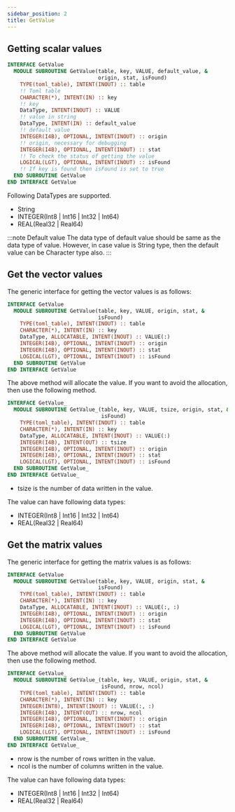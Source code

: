 ```yaml
---
sidebar_position: 2
title: GetValue
---
```


## Getting scalar values

```fortran
INTERFACE GetValue
  MODULE SUBROUTINE GetValue(table, key, VALUE, default_value, &
                             origin, stat, isFound)
    TYPE(toml_table), INTENT(INOUT) :: table
    !! Toml table
    CHARACTER(*), INTENT(IN) :: key
    !! key
    DataType, INTENT(INOUT) :: VALUE
    !! value in string
    DataType, INTENT(IN) :: default_value
    !! default value
    INTEGER(I4B), OPTIONAL, INTENT(INOUT) :: origin
    !! origin, necessary for debugging
    INTEGER(I4B), OPTIONAL, INTENT(INOUT) :: stat
    !! To check the status of getting the value
    LOGICAL(LGT), OPTIONAL, INTENT(INOUT) :: isFound
    !! If key is found then isFound is set to true
  END SUBROUTINE GetValue
END INTERFACE GetValue
```

Following DataTypes are supported.

- String
- INTEGER(Int8 | Int16 | Int32 | Int64)
- REAL(Real32 | Real64)

:::note Default value
The data type of default value should be same as the data type of value. However, in case value is String type, then the default value can be Character type also.
:::

## Get the vector values

The generic interface for getting the vector values is as follows:

```fortran
INTERFACE GetValue
  MODULE SUBROUTINE GetValue(table, key, VALUE, origin, stat, &
                             isFound)
    TYPE(toml_table), INTENT(INOUT) :: table
    CHARACTER(*), INTENT(IN) :: key
    DataType, ALLOCATABLE, INTENT(INOUT) :: VALUE(:)
    INTEGER(I4B), OPTIONAL, INTENT(INOUT) :: origin
    INTEGER(I4B), OPTIONAL, INTENT(INOUT) :: stat
    LOGICAL(LGT), OPTIONAL, INTENT(INOUT) :: isFound
  END SUBROUTINE GetValue
END INTERFACE GetValue
```

The above method will allocate the value. If you want to avoid the allocation, then use the following method.

```fortran
INTERFACE GetValue_
  MODULE SUBROUTINE GetValue_(table, key, VALUE, tsize, origin, stat, &
                              isFound)
    TYPE(toml_table), INTENT(INOUT) :: table
    CHARACTER(*), INTENT(IN) :: key
    DataType, ALLOCATABLE, INTENT(INOUT) :: VALUE(:)
    INTEGER(I4B), INTENT(OUT) :: tsize
    INTEGER(I4B), OPTIONAL, INTENT(INOUT) :: origin
    INTEGER(I4B), OPTIONAL, INTENT(INOUT) :: stat
    LOGICAL(LGT), OPTIONAL, INTENT(INOUT) :: isFound
  END SUBROUTINE GetValue_
END INTERFACE GetValue_
```

- tsize is the number of data written in the value.

The value can have following data types:

- INTEGER(Int8 | Int16 | Int32 | Int64)
- REAL(Real32 | Real64)

## Get the matrix values

The generic interface for getting the matrix values is as follows:

```fortran
INTERFACE GetValue
  MODULE SUBROUTINE GetValue(table, key, VALUE, origin, stat, &
                             isFound)
    TYPE(toml_table), INTENT(INOUT) :: table
    CHARACTER(*), INTENT(IN) :: key
    DataType, ALLOCATABLE, INTENT(INOUT) :: VALUE(:, :)
    INTEGER(I4B), OPTIONAL, INTENT(INOUT) :: origin
    INTEGER(I4B), OPTIONAL, INTENT(INOUT) :: stat
    LOGICAL(LGT), OPTIONAL, INTENT(INOUT) :: isFound
  END SUBROUTINE GetValue
END INTERFACE GetValue
```

The above method will allocate the value. If you want to avoid the allocation, then use the following method.

```fortran
INTERFACE GetValue_
  MODULE SUBROUTINE GetValue_(table, key, VALUE, origin, stat, &
                              isFound, nrow, ncol)
    TYPE(toml_table), INTENT(INOUT) :: table
    CHARACTER(*), INTENT(IN) :: key
    INTEGER(INT8), INTENT(INOUT) :: VALUE(:, :)
    INTEGER(I4B), INTENT(OUT) :: nrow, ncol
    INTEGER(I4B), OPTIONAL, INTENT(INOUT) :: origin
    INTEGER(I4B), OPTIONAL, INTENT(INOUT) :: stat
    LOGICAL(LGT), OPTIONAL, INTENT(INOUT) :: isFound
  END SUBROUTINE GetValue_
END INTERFACE GetValue_
```

- nrow is the number of rows written in the value.
- ncol is the number of columns written in the value.

The value can have following data types:

- INTEGER(Int8 | Int16 | Int32 | Int64)
- REAL(Real32 | Real64)
